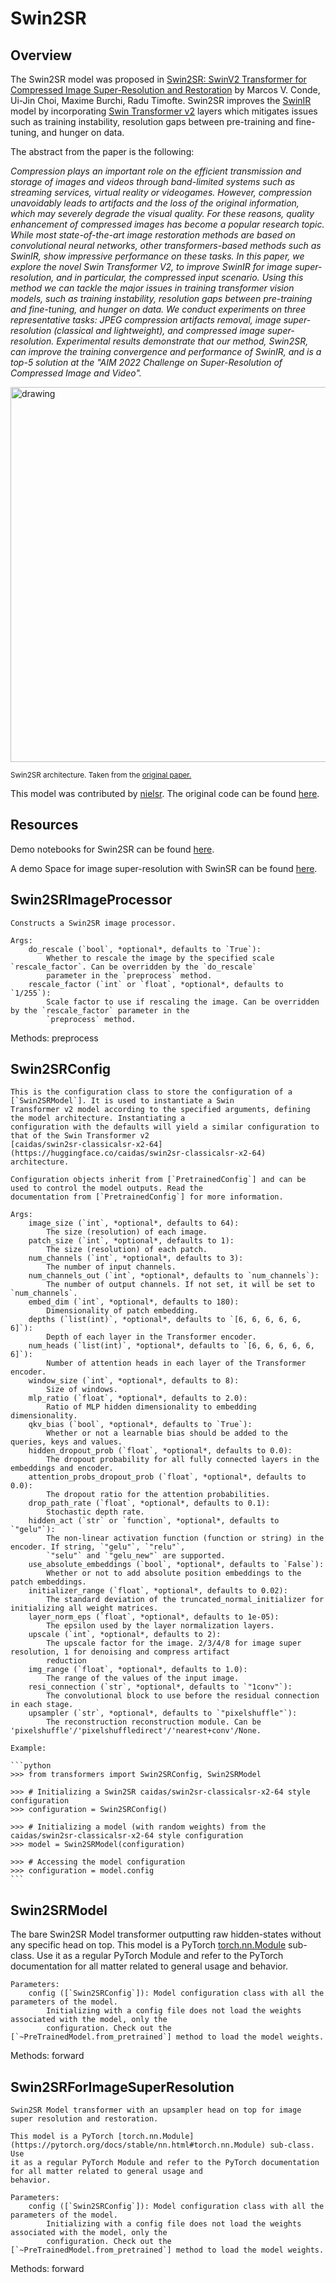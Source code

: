 <!--Copyright 2022 The HuggingFace Team. All rights reserved.

Licensed under the Apache License, Version 2.0 (the "License"); you may not use this file except in compliance with
the License. You may obtain a copy of the License at

http://www.apache.org/licenses/LICENSE-2.0

Unless required by applicable law or agreed to in writing, software distributed under the License is distributed on
an "AS IS" BASIS, WITHOUT WARRANTIES OR CONDITIONS OF ANY KIND, either express or implied. See the License for the
specific language governing permissions and limitations under the License.

⚠️ Note that this file is in Markdown but contain specific syntax for our doc-builder (similar to MDX) that may not be
rendered properly in your Markdown viewer.

-->

# Swin2SR

## Overview

The Swin2SR model was proposed in [Swin2SR: SwinV2 Transformer for Compressed Image Super-Resolution and Restoration](https://arxiv.org/abs/2209.11345) by Marcos V. Conde, Ui-Jin Choi, Maxime Burchi, Radu Timofte.
Swin2SR improves the [SwinIR](https://github.com/JingyunLiang/SwinIR/) model by incorporating [Swin Transformer v2](swinv2) layers which mitigates issues such as training instability, resolution gaps between pre-training
and fine-tuning, and hunger on data.

The abstract from the paper is the following:

*Compression plays an important role on the efficient transmission and storage of images and videos through band-limited systems such as streaming services, virtual reality or videogames. However, compression unavoidably leads to artifacts and the loss of the original information, which may severely degrade the visual quality. For these reasons, quality enhancement of compressed images has become a popular research topic. While most state-of-the-art image restoration methods are based on convolutional neural networks, other transformers-based methods such as SwinIR, show impressive performance on these tasks.
In this paper, we explore the novel Swin Transformer V2, to improve SwinIR for image super-resolution, and in particular, the compressed input scenario. Using this method we can tackle the major issues in training transformer vision models, such as training instability, resolution gaps between pre-training and fine-tuning, and hunger on data. We conduct experiments on three representative tasks: JPEG compression artifacts removal, image super-resolution (classical and lightweight), and compressed image super-resolution. Experimental results demonstrate that our method, Swin2SR, can improve the training convergence and performance of SwinIR, and is a top-5 solution at the "AIM 2022 Challenge on Super-Resolution of Compressed Image and Video".*

<img src="https://huggingface.co/datasets/huggingface/documentation-images/resolve/main/transformers/model_doc/swin2sr_architecture.png"
alt="drawing" width="600"/>

<small> Swin2SR architecture. Taken from the <a href="https://arxiv.org/abs/2209.11345">original paper.</a> </small>

This model was contributed by [nielsr](https://huggingface.co/nielsr).
The original code can be found [here](https://github.com/mv-lab/swin2sr).

## Resources

Demo notebooks for Swin2SR can be found [here](https://github.com/NielsRogge/Transformers-Tutorials/tree/master/Swin2SR).

A demo Space for image super-resolution with SwinSR can be found [here](https://huggingface.co/spaces/jjourney1125/swin2sr).

## Swin2SRImageProcessor


    Constructs a Swin2SR image processor.

    Args:
        do_rescale (`bool`, *optional*, defaults to `True`):
            Whether to rescale the image by the specified scale `rescale_factor`. Can be overridden by the `do_rescale`
            parameter in the `preprocess` method.
        rescale_factor (`int` or `float`, *optional*, defaults to `1/255`):
            Scale factor to use if rescaling the image. Can be overridden by the `rescale_factor` parameter in the
            `preprocess` method.
    

Methods: preprocess

## Swin2SRConfig


    This is the configuration class to store the configuration of a [`Swin2SRModel`]. It is used to instantiate a Swin
    Transformer v2 model according to the specified arguments, defining the model architecture. Instantiating a
    configuration with the defaults will yield a similar configuration to that of the Swin Transformer v2
    [caidas/swin2sr-classicalsr-x2-64](https://huggingface.co/caidas/swin2sr-classicalsr-x2-64) architecture.

    Configuration objects inherit from [`PretrainedConfig`] and can be used to control the model outputs. Read the
    documentation from [`PretrainedConfig`] for more information.

    Args:
        image_size (`int`, *optional*, defaults to 64):
            The size (resolution) of each image.
        patch_size (`int`, *optional*, defaults to 1):
            The size (resolution) of each patch.
        num_channels (`int`, *optional*, defaults to 3):
            The number of input channels.
        num_channels_out (`int`, *optional*, defaults to `num_channels`):
            The number of output channels. If not set, it will be set to `num_channels`.
        embed_dim (`int`, *optional*, defaults to 180):
            Dimensionality of patch embedding.
        depths (`list(int)`, *optional*, defaults to `[6, 6, 6, 6, 6, 6]`):
            Depth of each layer in the Transformer encoder.
        num_heads (`list(int)`, *optional*, defaults to `[6, 6, 6, 6, 6, 6]`):
            Number of attention heads in each layer of the Transformer encoder.
        window_size (`int`, *optional*, defaults to 8):
            Size of windows.
        mlp_ratio (`float`, *optional*, defaults to 2.0):
            Ratio of MLP hidden dimensionality to embedding dimensionality.
        qkv_bias (`bool`, *optional*, defaults to `True`):
            Whether or not a learnable bias should be added to the queries, keys and values.
        hidden_dropout_prob (`float`, *optional*, defaults to 0.0):
            The dropout probability for all fully connected layers in the embeddings and encoder.
        attention_probs_dropout_prob (`float`, *optional*, defaults to 0.0):
            The dropout ratio for the attention probabilities.
        drop_path_rate (`float`, *optional*, defaults to 0.1):
            Stochastic depth rate.
        hidden_act (`str` or `function`, *optional*, defaults to `"gelu"`):
            The non-linear activation function (function or string) in the encoder. If string, `"gelu"`, `"relu"`,
            `"selu"` and `"gelu_new"` are supported.
        use_absolute_embeddings (`bool`, *optional*, defaults to `False`):
            Whether or not to add absolute position embeddings to the patch embeddings.
        initializer_range (`float`, *optional*, defaults to 0.02):
            The standard deviation of the truncated_normal_initializer for initializing all weight matrices.
        layer_norm_eps (`float`, *optional*, defaults to 1e-05):
            The epsilon used by the layer normalization layers.
        upscale (`int`, *optional*, defaults to 2):
            The upscale factor for the image. 2/3/4/8 for image super resolution, 1 for denoising and compress artifact
            reduction
        img_range (`float`, *optional*, defaults to 1.0):
            The range of the values of the input image.
        resi_connection (`str`, *optional*, defaults to `"1conv"`):
            The convolutional block to use before the residual connection in each stage.
        upsampler (`str`, *optional*, defaults to `"pixelshuffle"`):
            The reconstruction reconstruction module. Can be 'pixelshuffle'/'pixelshuffledirect'/'nearest+conv'/None.

    Example:

    ```python
    >>> from transformers import Swin2SRConfig, Swin2SRModel

    >>> # Initializing a Swin2SR caidas/swin2sr-classicalsr-x2-64 style configuration
    >>> configuration = Swin2SRConfig()

    >>> # Initializing a model (with random weights) from the caidas/swin2sr-classicalsr-x2-64 style configuration
    >>> model = Swin2SRModel(configuration)

    >>> # Accessing the model configuration
    >>> configuration = model.config
    ```

## Swin2SRModel

The bare Swin2SR Model transformer outputting raw hidden-states without any specific head on top.
    This model is a PyTorch [torch.nn.Module](https://pytorch.org/docs/stable/nn.html#torch.nn.Module) sub-class. Use
    it as a regular PyTorch Module and refer to the PyTorch documentation for all matter related to general usage and
    behavior.

    Parameters:
        config ([`Swin2SRConfig`]): Model configuration class with all the parameters of the model.
            Initializing with a config file does not load the weights associated with the model, only the
            configuration. Check out the [`~PreTrainedModel.from_pretrained`] method to load the model weights.


Methods: forward

## Swin2SRForImageSuperResolution


    Swin2SR Model transformer with an upsampler head on top for image super resolution and restoration.
    
    This model is a PyTorch [torch.nn.Module](https://pytorch.org/docs/stable/nn.html#torch.nn.Module) sub-class. Use
    it as a regular PyTorch Module and refer to the PyTorch documentation for all matter related to general usage and
    behavior.

    Parameters:
        config ([`Swin2SRConfig`]): Model configuration class with all the parameters of the model.
            Initializing with a config file does not load the weights associated with the model, only the
            configuration. Check out the [`~PreTrainedModel.from_pretrained`] method to load the model weights.


Methods: forward
